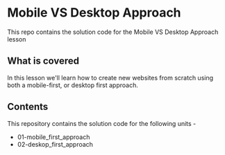 # Mobile VS Desktop Approach
This repo contains the solution code for the Mobile VS Desktop Approach lesson

## What is covered
In this lesson we'll learn how to create new websites from scratch using both a mobile-first, or desktop first approach.

## Contents
This repository contains the solution code for the following units -

- 01-mobile_first_approach
- 02-deskop_first_approach
